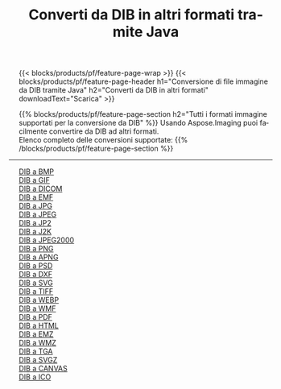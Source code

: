 ﻿---
title: Converti da DIB in altri formati tramite Java 
weight: 3920
url: /it/java/conversion/from/dib 
lang: it
langdirlevel: 2
locales: zh-hans,ja,it,ru,de,es,fr,nl,id,lt,pl,pt,vi,tr,ko,zh-hant,ar,hi,th,sv,cs,uk,he
description: Usando Aspose.Imaging puoi facilmente convertire da DIB ad altri formati
---

{{< blocks/products/pf/feature-page-wrap >}}
{{< blocks/products/pf/feature-page-header h1="Conversione di file immagine da DIB tramite Java" h2="Converti da DIB in altri formati" downloadText="Scarica" >}}


{{% blocks/products/pf/feature-page-section  h2="Tutti i formati immagine supportati per la conversione da DIB" %}}
Usando Aspose.Imaging puoi facilmente convertire da DIB ad altri formati.
<br/>
Elenco completo delle conversioni supportate:
{{% /blocks/products/pf/feature-page-section %}}
<div class="container-fluid productfamilypage bg-gray">
    <div class="convertypes bg-gray agp-content section">
        <div class="container">
		<hr style="margin-left:-20px;"/>
		<div class="row other-converters">
		    <div class='col-md-2 other-converter remove-lp remove-rp'><a href="/imaging/it/java/conversion/dib-to-bmp" >DIB a BMP</a></div><div class='col-md-2 other-converter remove-lp remove-rp'><a href="/imaging/it/java/conversion/dib-to-gif" >DIB a GIF</a></div><div class='col-md-2 other-converter remove-lp remove-rp'><a href="/imaging/it/java/conversion/dib-to-dicom" >DIB a DICOM</a></div><div class='col-md-2 other-converter remove-lp remove-rp'><a href="/imaging/it/java/conversion/dib-to-emf" >DIB a EMF</a></div><div class='col-md-2 other-converter remove-lp remove-rp'><a href="/imaging/it/java/conversion/dib-to-jpg" >DIB a JPG</a></div><div class='col-md-2 other-converter remove-lp remove-rp'><a href="/imaging/it/java/conversion/dib-to-jpeg" >DIB a JPEG</a></div><div class='col-md-2 other-converter remove-lp remove-rp'><a href="/imaging/it/java/conversion/dib-to-jp2" >DIB a JP2</a></div><div class='col-md-2 other-converter remove-lp remove-rp'><a href="/imaging/it/java/conversion/dib-to-j2k" >DIB a J2K</a></div><div class='col-md-2 other-converter remove-lp remove-rp'><a href="/imaging/it/java/conversion/dib-to-jpeg2000" >DIB a JPEG2000</a></div><div class='col-md-2 other-converter remove-lp remove-rp'><a href="/imaging/it/java/conversion/dib-to-png" >DIB a PNG</a></div><div class='col-md-2 other-converter remove-lp remove-rp'><a href="/imaging/it/java/conversion/dib-to-apng" >DIB a APNG</a></div><div class='col-md-2 other-converter remove-lp remove-rp'><a href="/imaging/it/java/conversion/dib-to-psd" >DIB a PSD</a></div><div class='col-md-2 other-converter remove-lp remove-rp'><a href="/imaging/it/java/conversion/dib-to-dxf" >DIB a DXF</a></div><div class='col-md-2 other-converter remove-lp remove-rp'><a href="/imaging/it/java/conversion/dib-to-svg" >DIB a SVG</a></div><div class='col-md-2 other-converter remove-lp remove-rp'><a href="/imaging/it/java/conversion/dib-to-tiff" >DIB a TIFF</a></div><div class='col-md-2 other-converter remove-lp remove-rp'><a href="/imaging/it/java/conversion/dib-to-webp" >DIB a WEBP</a></div><div class='col-md-2 other-converter remove-lp remove-rp'><a href="/imaging/it/java/conversion/dib-to-wmf" >DIB a WMF</a></div><div class='col-md-2 other-converter remove-lp remove-rp'><a href="/imaging/it/java/conversion/dib-to-pdf" >DIB a PDF</a></div><div class='col-md-2 other-converter remove-lp remove-rp'><a href="/imaging/it/java/conversion/dib-to-html" >DIB a HTML</a></div><div class='col-md-2 other-converter remove-lp remove-rp'><a href="/imaging/it/java/conversion/dib-to-emz" >DIB a EMZ</a></div><div class='col-md-2 other-converter remove-lp remove-rp'><a href="/imaging/it/java/conversion/dib-to-wmz" >DIB a WMZ</a></div><div class='col-md-2 other-converter remove-lp remove-rp'><a href="/imaging/it/java/conversion/dib-to-tga" >DIB a TGA</a></div><div class='col-md-2 other-converter remove-lp remove-rp'><a href="/imaging/it/java/conversion/dib-to-svgz" >DIB a SVGZ</a></div><div class='col-md-2 other-converter remove-lp remove-rp'><a href="/imaging/it/java/conversion/dib-to-canvas" >DIB a CANVAS</a></div><div class='col-md-2 other-converter remove-lp remove-rp'><a href="/imaging/it/java/conversion/dib-to-ico" >DIB a ICO</a></div>
                </div>
        </div>
    </div>
</div>
<br/>

